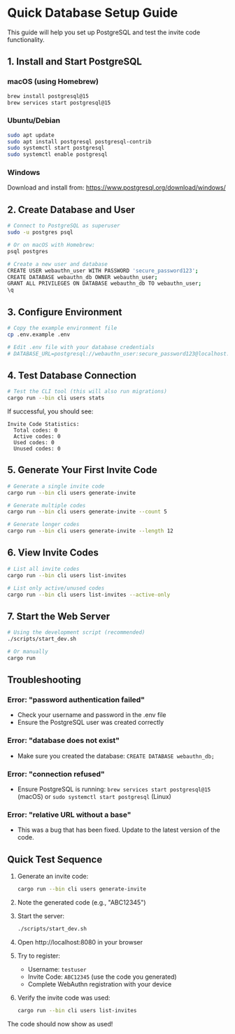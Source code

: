 # Quick Database Setup Guide

This guide will help you set up PostgreSQL and test the invite code functionality.

## 1. Install and Start PostgreSQL

### macOS (using Homebrew)

```bash
brew install postgresql@15
brew services start postgresql@15
```

### Ubuntu/Debian

```bash
sudo apt update
sudo apt install postgresql postgresql-contrib
sudo systemctl start postgresql
sudo systemctl enable postgresql
```

### Windows

Download and install from: https://www.postgresql.org/download/windows/

## 2. Create Database and User

```bash
# Connect to PostgreSQL as superuser
sudo -u postgres psql

# Or on macOS with Homebrew:
psql postgres

# Create a new user and database
CREATE USER webauthn_user WITH PASSWORD 'secure_password123';
CREATE DATABASE webauthn_db OWNER webauthn_user;
GRANT ALL PRIVILEGES ON DATABASE webauthn_db TO webauthn_user;
\q
```

## 3. Configure Environment

```bash
# Copy the example environment file
cp .env.example .env

# Edit .env file with your database credentials
# DATABASE_URL=postgresql://webauthn_user:secure_password123@localhost:5432/webauthn_db
```

## 4. Test Database Connection

```bash
# Test the CLI tool (this will also run migrations)
cargo run --bin cli users stats
```

If successful, you should see:

```
Invite Code Statistics:
  Total codes: 0
  Active codes: 0
  Used codes: 0
  Unused codes: 0
```

## 5. Generate Your First Invite Code

```bash
# Generate a single invite code
cargo run --bin cli users generate-invite

# Generate multiple codes
cargo run --bin cli users generate-invite --count 5

# Generate longer codes
cargo run --bin cli users generate-invite --length 12
```

## 6. View Invite Codes

```bash
# List all invite codes
cargo run --bin cli users list-invites

# List only active/unused codes
cargo run --bin cli users list-invites --active-only
```

## 7. Start the Web Server

```bash
# Using the development script (recommended)
./scripts/start_dev.sh

# Or manually
cargo run
```

## Troubleshooting

### Error: "password authentication failed"

- Check your username and password in the .env file
- Ensure the PostgreSQL user was created correctly

### Error: "database does not exist"

- Make sure you created the database: `CREATE DATABASE webauthn_db;`

### Error: "connection refused"

- Ensure PostgreSQL is running: `brew services start postgresql@15` (macOS) or `sudo systemctl start postgresql` (Linux)

### Error: "relative URL without a base"

- This was a bug that has been fixed. Update to the latest version of the code.

## Quick Test Sequence

1. Generate an invite code:

   ```bash
   cargo run --bin cli users generate-invite
   ```

2. Note the generated code (e.g., "ABC12345")

3. Start the server:

   ```bash
   ./scripts/start_dev.sh
   ```

4. Open http://localhost:8080 in your browser

5. Try to register:

   - Username: `testuser`
   - Invite Code: `ABC12345` (use the code you generated)
   - Complete WebAuthn registration with your device

6. Verify the invite code was used:
   ```bash
   cargo run --bin cli users list-invites
   ```

The code should now show as used!
